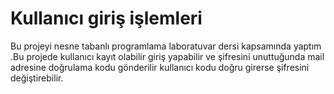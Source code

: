
# Kullanıcı giriş işlemleri

Bu projeyi nesne tabanlı programlama laboratuvar dersi kapsamında yaptım .Bu projede kullanıcı kayıt olabilir giriş yapabilir ve şifresini unuttuğunda mail adresine doğrulama kodu gönderilir 
kullanıcı kodu doğru girerse şifresini değiştirebilir.





